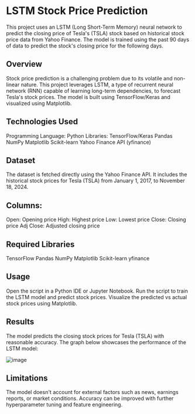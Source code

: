 
# LSTM Stock Price Prediction
This project uses an LSTM (Long Short-Term Memory) neural network to predict the closing price of Tesla's (TSLA) stock based on historical stock price data from Yahoo Finance. The model is trained using the past 90 days of data to predict the stock's closing price for the following days.

## Overview
Stock price prediction is a challenging problem due to its volatile and non-linear nature. This project leverages LSTM, a type of recurrent neural network (RNN) capable of learning long-term dependencies, to forecast Tesla's stock prices. The model is built using TensorFlow/Keras and visualized using Matplotlib.

## Technologies Used
Programming Language: Python
Libraries:
TensorFlow/Keras
Pandas
NumPy
Matplotlib
Scikit-learn
Yahoo Finance API (yfinance)

## Dataset
The dataset is fetched directly using the Yahoo Finance API. It includes the historical stock prices for Tesla (TSLA) from January 1, 2017, to November 18, 2024.

## Columns:
Open: Opening price
High: Highest price
Low: Lowest price
Close: Closing price
Adj Close: Adjusted closing price

## Required Libraries
TensorFlow
Pandas
NumPy
Matplotlib
Scikit-learn
yfinance

## Usage
Open the script in a Python IDE or Jupyter Notebook.
Run the script to train the LSTM model and predict stock prices.
Visualize the predicted vs actual stock prices using Matplotlib.

## Results
The model predicts the closing stock prices for Tesla (TSLA) with reasonable accuracy. 
The graph below showcases the performance of the LSTM model:

![image](https://github.com/user-attachments/assets/46b05282-86a7-41cc-847c-04af02fd66b5)

## Limitations
The model doesn't account for external factors such as news, earnings reports, or market conditions.
Accuracy can be improved with further hyperparameter tuning and feature engineering.
